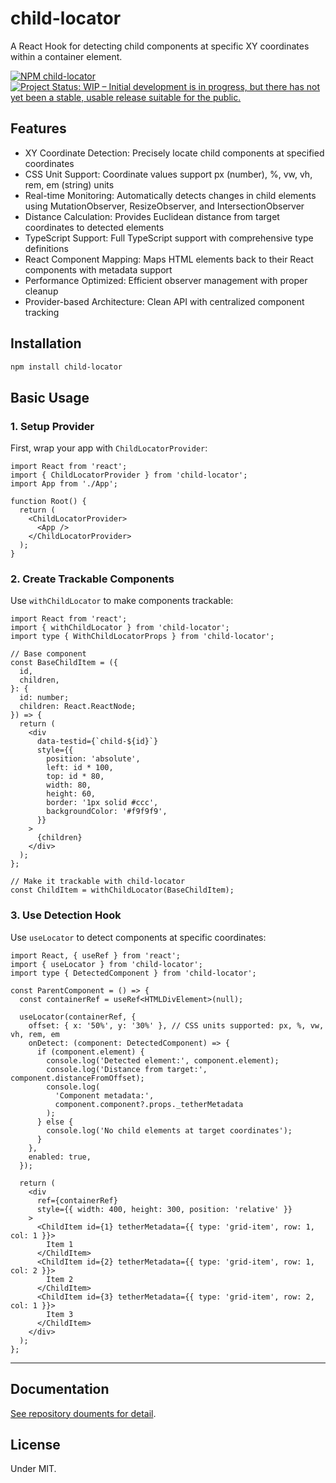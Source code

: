 # child-locator

A React Hook for detecting child components at specific XY coordinates within a container element.

[![NPM child-locator](https://img.shields.io/npm/v/child-locator)](https://www.npmjs.com/package/child-locator)
[![Project Status: WIP – Initial development is in progress, but there has not yet been a stable, usable release suitable for the public.](https://www.repostatus.org/badges/latest/wip.svg)](https://www.repostatus.org/#wip)

## Features

- XY Coordinate Detection: Precisely locate child components at specified coordinates
- CSS Unit Support: Coordinate values support px (number), %, vw, vh, rem, em (string) units
- Real-time Monitoring: Automatically detects changes in child elements using MutationObserver, ResizeObserver, and IntersectionObserver
- Distance Calculation: Provides Euclidean distance from target coordinates to detected elements
- TypeScript Support: Full TypeScript support with comprehensive type definitions
- React Component Mapping: Maps HTML elements back to their React components with metadata support
- Performance Optimized: Efficient observer management with proper cleanup
- Provider-based Architecture: Clean API with centralized component tracking

## Installation

```bash
npm install child-locator
```

## Basic Usage

### 1. Setup Provider

First, wrap your app with `ChildLocatorProvider`:

```tsx
import React from 'react';
import { ChildLocatorProvider } from 'child-locator';
import App from './App';

function Root() {
  return (
    <ChildLocatorProvider>
      <App />
    </ChildLocatorProvider>
  );
}
```

### 2. Create Trackable Components

Use `withChildLocator` to make components trackable:

```tsx
import React from 'react';
import { withChildLocator } from 'child-locator';
import type { WithChildLocatorProps } from 'child-locator';

// Base component
const BaseChildItem = ({
  id,
  children,
}: {
  id: number;
  children: React.ReactNode;
}) => {
  return (
    <div
      data-testid={`child-${id}`}
      style={{
        position: 'absolute',
        left: id * 100,
        top: id * 80,
        width: 80,
        height: 60,
        border: '1px solid #ccc',
        backgroundColor: '#f9f9f9',
      }}
    >
      {children}
    </div>
  );
};

// Make it trackable with child-locator
const ChildItem = withChildLocator(BaseChildItem);
```

### 3. Use Detection Hook

Use `useLocator` to detect components at specific coordinates:

```tsx
import React, { useRef } from 'react';
import { useLocator } from 'child-locator';
import type { DetectedComponent } from 'child-locator';

const ParentComponent = () => {
  const containerRef = useRef<HTMLDivElement>(null);

  useLocator(containerRef, {
    offset: { x: '50%', y: '30%' }, // CSS units supported: px, %, vw, vh, rem, em
    onDetect: (component: DetectedComponent) => {
      if (component.element) {
        console.log('Detected element:', component.element);
        console.log('Distance from target:', component.distanceFromOffset);
        console.log(
          'Component metadata:',
          component.component?.props._tetherMetadata
        );
      } else {
        console.log('No child elements at target coordinates');
      }
    },
    enabled: true,
  });

  return (
    <div
      ref={containerRef}
      style={{ width: 400, height: 300, position: 'relative' }}
    >
      <ChildItem id={1} tetherMetadata={{ type: 'grid-item', row: 1, col: 1 }}>
        Item 1
      </ChildItem>
      <ChildItem id={2} tetherMetadata={{ type: 'grid-item', row: 1, col: 2 }}>
        Item 2
      </ChildItem>
      <ChildItem id={3} tetherMetadata={{ type: 'grid-item', row: 2, col: 1 }}>
        Item 3
      </ChildItem>
    </div>
  );
};
```

---

## Documentation

[See repository douments for detail](https://github.com/kekyo/child-locator).

## License

Under MIT.
